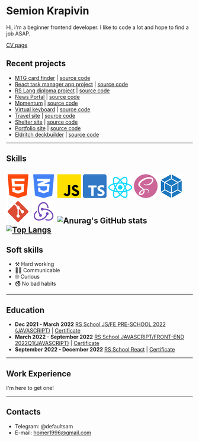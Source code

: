 # Semion Krapivin 

Hi, i'm a beginner frontend developer. I like to code a lot and hope to find a job ASAP.

[CV page](https://s4mm4ael.github.io/rsschool-cv/)

## Recent projects
* [MTG card finder](https://s4mm4el-mtg-card-finder.netlify.app/) | [source code](https://github.com/S4mm4ael/mtg-cards-finder)
* [React task manager app project](https://project-management-app-sam.netlify.app/) | [source code](https://github.com/Sammily/project-management-app)
* [RS Lang diploma project](https://rslang-tanik-sam.netlify.app/) | [source code](https://github.com/Tanik-sam/rslang)
* [News Portal](https://s4mm4el-ts-news-migration.netlify.app/) | [source code](https://github.com/S4mm4ael/news-portal-TS-migration)
* [Momentum](https://momentum-clone-s4mm4el.netlify.app/) | [source code](https://github.com/S4mm4ael/momentum-clone/tree/src)
* [Virtual keyboard](https://s4mm4ael.github.io/virtual-keyboard/) | [source code](https://github.com/S4mm4ael/virtual-keyboard/tree/source)
* [Travel site](https://rolling-scopes-school.github.io/s4mm4ael-JSFEPRESCHOOL2022Q2/travel/) | [source code](https://github.com/S4mm4ael/travel-site/tree/travel)
* [Shelter site](https://s4mm4ael.github.io/shelter-site/shelter/pages/main/) | [source code](https://github.com/S4mm4ael/shelter-site/tree/shelter)
* [Portfolio site](https://rolling-scopes-school.github.io/s4mm4ael-JSFEPRESCHOOL/portfolio/) | [source code](https://github.com/S4mm4ael/portfolio-site) 
* [Eldritch deckbuilder](https://s4mm4el-eldritch-deckbuilder.netlify.app/) | [source code](https://github.com/S4mm4ael/eldritch-codejam)

---
## Skills
![](./assets/html-5.png) ![](./assets/css-3.png) ![](./assets/js.png) ![](./assets/typescript.png) ![](./assets/react.png) ![](./assets/sass.png) ![](./assets/webpack.png) ![](./assets/git.png) ![](./assets/redux.png)
![Anurag's GitHub stats](https://github-readme-stats.vercel.app/api?username=s4mm4ael&show_icons=true&theme=radical)
[![Top Langs](https://github-readme-stats.vercel.app/api/top-langs/?username=s4mm4ael&layout=compact&theme=radical&card_width=445)](https://github.com/anuraghazra/github-readme-stats)
---
## Soft skills
* ⚒️ Hard working
* 🤝🏼 Communicable
* 🤓 Curious
* 🚭 No bad habits
---
## Education
- **Dec 2021 - March 2022** [RS School JS/FE PRE-SCHOOL 2022 (JAVASCRIPT)](https://rs.school/js-stage0/) | [Certificate](https://app.rs.school/certificate/2dyswcow)</br>
- **March 2022 - September 2022** [RS School JAVASCRIPT/FRONT-END 2022Q1(JAVASCRIPT)](https://rs.school/js/) | [Certificate](https://app.rs.school/certificate/pkyem0t4)</br>
- **September 2022 - December 2022** [RS School React](https://rs.school/react/) | [Certificate](https://app.rs.school/certificate/vxzu2z25)
---
## Work Experience
I'm here to get one!

---
## Contacts
* Telegram: @defaultsam
* E-mail: homer1996@gmail.com
